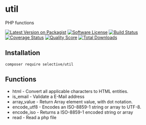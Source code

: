 # util

PHP functions

[![Latest Version on Packagist](https://img.shields.io/github/release/selective-php/util.svg)](https://packagist.org/packages/selective/util)
[![Software License](https://img.shields.io/badge/license-MIT-brightgreen.svg)](LICENSE.md)
[![Build Status](https://travis-ci.org/selective-php/util.svg?branch=master)](https://travis-ci.org/selective-php/util)
[![Coverage Status](https://scrutinizer-ci.com/g/selective-php/util/badges/coverage.png?b=master)](https://scrutinizer-ci.com/g/selective-php/util/code-structure)
[![Quality Score](https://scrutinizer-ci.com/g/selective-php/util/badges/quality-score.png?b=master)](https://scrutinizer-ci.com/g/selective-php/util/?branch=master)
[![Total Downloads](https://img.shields.io/packagist/dt/selective/util.svg)](https://packagist.org/packages/selective/util/stats)

## Installation

```
composer require selective/util
```

## Functions

* html -  Convert all applicable characters to HTML entities.
* is_email - Validate a E-Mail address
* array_value - Return Array element value, with dot notation.
* encode_utf8 - Encodes an ISO-8859-1 string or array to UTF-8.
* encode_iso - Returns a ISO-8859-1 encoded string or array
* read - Read a php file
